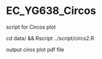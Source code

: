 # EC_YG638_Circos
script for Circos plot

cd data/ && Rscript ../script/circs2.R

output ciros plot pdf file
